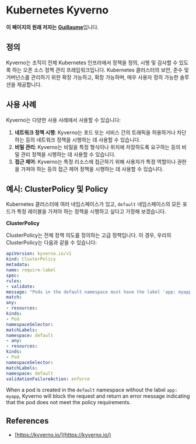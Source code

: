 # Kubernetes Kyverno

**이 페이지의 원래 저자는** [**Guillaume**](https://www.linkedin.com/in/guillaume-chapela-ab4b9a196)입니다.

## 정의&#x20;

Kyverno는 조직이 전체 Kubernetes 인프라에서 정책을 정의, 시행 및 감사할 수 있도록 하는 오픈 소스 정책 관리 프레임워크입니다. Kubernetes 클러스터의 보안, 준수 및 거버넌스를 관리하기 위한 확장 가능하고, 확장 가능하며, 매우 사용자 정의 가능한 솔루션을 제공합니다.

## 사용 사례

Kyverno는 다양한 사용 사례에서 사용할 수 있습니다:

1. **네트워크 정책 시행**: Kyverno는 포드 또는 서비스 간의 트래픽을 허용하거나 차단하는 등의 네트워크 정책을 시행하는 데 사용할 수 있습니다.
2. **비밀 관리**: Kyverno는 비밀을 특정 형식이나 위치에 저장하도록 요구하는 등의 비밀 관리 정책을 시행하는 데 사용할 수 있습니다.
3. **접근 제어**: Kyverno는 특정 리소스에 접근하기 위해 사용자가 특정 역할이나 권한을 가져야 하는 등의 접근 제어 정책을 시행하는 데 사용할 수 있습니다.

## **예시: ClusterPolicy 및 Policy**

Kubernetes 클러스터에 여러 네임스페이스가 있고, `default` 네임스페이스의 모든 포드가 특정 레이블을 가져야 하는 정책을 시행하고 싶다고 가정해 보겠습니다.

**ClusterPolicy**

ClusterPolicy는 전체 정책 의도를 정의하는 고급 정책입니다. 이 경우, 우리의 ClusterPolicy는 다음과 같을 수 있습니다:
```yaml
apiVersion: kyverno.io/v1
kind: ClusterPolicy
metadata:
name: require-label
spec:
rules:
- validate:
message: "Pods in the default namespace must have the label 'app: myapp'"
match:
any:
- resources:
kinds:
- Pod
namespaceSelector:
matchLabels:
namespace: default
- any:
- resources:
kinds:
- Pod
namespaceSelector:
matchLabels:
namespace: default
validationFailureAction: enforce
```
When a pod is created in the `default` namespace without the label `app: myapp`, Kyverno will block the request and return an error message indicating that the pod does not meet the policy requirements.

## References

* [https://kyverno.io/](https://kyverno.io/)
